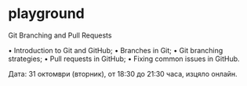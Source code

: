 # playground

Git Branching and Pull Requests

• Introduction to Git and GitHub;
• Branches in Git;
• Git branching strategies;
• Pull requests in GitHub;
• Fixing common issues in GitHub.

Дата: 31 октомври (вторник), от 18:30 до 21:30 часа, изцяло онлайн.